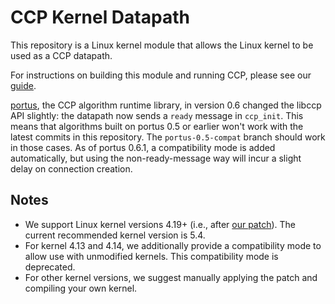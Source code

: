# CCP Kernel Datapath

This repository is a Linux kernel module that allows the Linux kernel to be used as a CCP datapath.

For instructions on building this module and running CCP, 
please see our [guide](https://ccp-project.github.io/ccp-guide).

[portus](https://github.com/ccp-project/portus), the CCP algorithm runtime library, in version 0.6 changed the libccp API slightly: the datapath now sends a `ready` message in `ccp_init`. This means that algorithms built on portus 0.5 or earlier won't work with the latest commits in this repository. The `portus-0.5-compat` branch should work in those cases.
As of portus 0.6.1, a compatibility mode is added automatically, but using the non-ready-message way will incur a slight delay on connection creation.

## Notes

- We support Linux kernel versions 4.19+ (i.e., after [our patch](https://patchwork.ozlabs.org/patch/941532/)). The current recommended kernel version is 5.4.
- For kernel 4.13 and 4.14, we additionally provide a compatibility mode to allow use with unmodified kernels. This compatibility mode is deprecated.
- For other kernel versions, we suggest manually applying the patch and compiling your own kernel.
